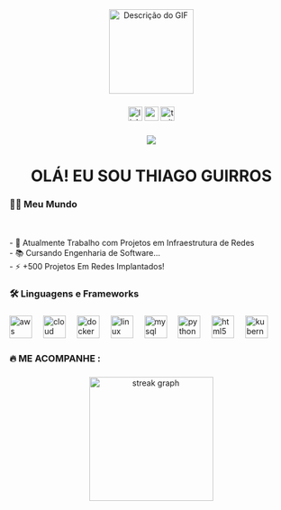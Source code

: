 <div align="center">
  <img height=150 src="https://github.com/GU1RROS/GU1RROS/blob/main/MeuGIF.gif?raw=true" alt="Descrição do GIF" />
</div>

###

<div align="center">
  <img src="https://img.shields.io/static/v1?message=LinkedIn&logo=linkedin&label=&color=0077B5&logoColor=white&labelColor=&style=for-the-badge" height="25" alt="linkedin logo"  />
  <img src="https://img.shields.io/static/v1?message=Youtube&logo=youtube&label=&color=FF0000&logoColor=white&labelColor=&style=for-the-badge" height="25" alt="youtube logo"  />
  <img src="https://img.shields.io/static/v1?message=Twitter&logo=twitter&label=&color=1DA1F2&logoColor=white&labelColor=&style=for-the-badge" height="25" alt="twitter logo"  />
</div>

###

<div align="center">
  <img src="https://visitor-badge.laobi.icu/badge?page_id=GU1RROS&"  />
</div>

###

<h1 align="center"> OLÁ! EU SOU THIAGO GUIRROS </h1>

###

<h3 align="left">👩‍💻  Meu Mundo </h3> <p align="left"><br><br>- 🔭 Atualmente Trabalho com Projetos em Infraestrutura de Redes<br>- 📚 Cursando Engenharia de Software...<br>- ⚡ +500 Projetos Em Redes Implantados! </p>

###

<h3 align="left">🛠 Linguagens e Frameworks </h3>

###

<div align="left">
  <img src="https://cdn.jsdelivr.net/gh/devicons/devicon@latest/icons/amazonwebservices/amazonwebservices-original-wordmark.svg" height="40" alt="aws logo"  />
  <img width="12" />
  <img src="https://cdn.jsdelivr.net/gh/devicons/devicon@latest/icons/googlecloud/googlecloud-original.svg" height="40" alt="cloud logo"  />
  <img width="12" />
  <img src="https://cdn.jsdelivr.net/gh/devicons/devicon@latest/icons/docker/docker-original-wordmark.svg" height="40" alt="docker logo"  />
  <img width="12" />
  <img src="https://cdn.jsdelivr.net/gh/devicons/devicon@latest/icons/linux/linux-original.svg" height="40" alt="linux logo"  />
  <img width="12" />
  <img src="https://cdn.jsdelivr.net/gh/devicons/devicon@latest/icons/mysql/mysql-original-wordmark.svg" height="40" alt="mysql logo"  />
  <img width="12" />
  <img src="https://cdn.jsdelivr.net/gh/devicons/devicon@latest/icons/python/python-original.svg" height="40" alt="python logo"  />
  <img width="12" />
  <img src="https://cdn.jsdelivr.net/gh/devicons/devicon@latest/icons/html5/html5-original-wordmark.svg" height="40" alt="html5 logo"  />
  <img width="12" />
  <img src="https://cdn.jsdelivr.net/gh/devicons/devicon/icons/kubernetes/kubernetes-plain.svg" height="40" alt="kubernetes logo"  />
</div>

###

<h3 align="left">🔥 ME ACOMPANHE :</h3>

###

<div align="center">
  <img src="https://streak-stats.demolab.com?user=GU1RROS&locale=en&mode=daily&theme=dark&hide_border=false&border_radius=5&order=3" height="220" alt="streak graph"  />
</div>

###
